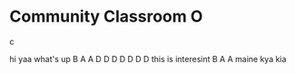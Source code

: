 # Community Classroom O
c

hi yaa what's up
B
A
A
D
D
D
D
D
D
D this is interesint
B
A
A
maine kya kia
